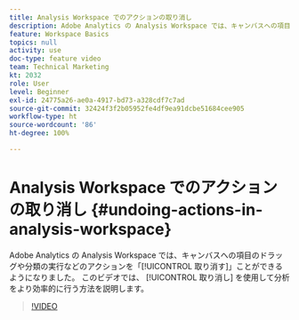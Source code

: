 ```yaml
---
title: Analysis Workspace でのアクションの取り消し
description: Adobe Analytics の Analysis Workspace では、キャンバスへの項目のドラッグや分類の実行などのアクションを「取り消す」ことができるようになりました。このビデオでは、取り消しを使用して分析をより効率的に行う方法を説明します。
feature: Workspace Basics
topics: null
activity: use
doc-type: feature video
team: Technical Marketing
kt: 2032
role: User
level: Beginner
exl-id: 24775a26-ae0a-4917-bd73-a328cdf7c7ad
source-git-commit: 32424f3f2b05952fe4df9ea91dcbe51684cee905
workflow-type: ht
source-wordcount: '86'
ht-degree: 100%

---
```


# Analysis Workspace でのアクションの取り消し {#undoing-actions-in-analysis-workspace}

Adobe Analytics の Analysis Workspace では、キャンバスへの項目のドラッグや分類の実行などのアクションを「[!UICONTROL 取り消す]」ことができるようになりました。 このビデオでは、 [!UICONTROL 取り消し] を使用して分析をより効率的に行う方法を説明します。

>[!VIDEO](https://video.tv.adobe.com/v/23983/?quality=12)

